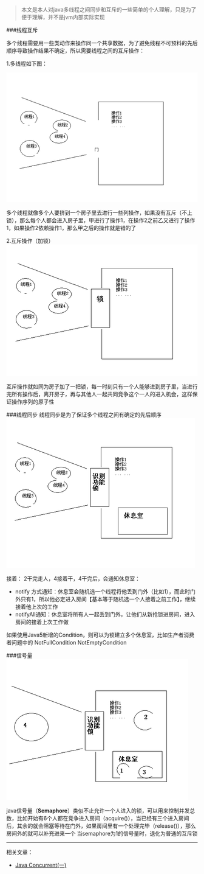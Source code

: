 <!--{layout:default title:Java线程同步互斥}-->
> 本文是本人对java多线程之间同步和互斥的一些简单的个人理解，只是为了便于理解，并不是jvm内部实际实现

###线程互斥

多个线程需要用一些类动作来操作同一个共享数据，为了避免线程不可预料的先后顺序导致操作结果不确定，所以需要线程之间的互斥操作：

1.多线程如下图：

![img](../../images/2015-07-01/1.png)

多个线程就像多个人要挤到一个房子里去进行一些列操作，如果没有互斥（不上锁），那么每个人都会进入房子里，甲进行了操作1，在操作2之前乙又进行了操作1，如果操作2依赖操作1，那么甲之后的操作就是错的了

2.互斥操作（加锁）
![img](../../images/2015-07-01/2.png)

互斥操作就如同为房子加了一把锁，每一时刻只有一个人能够进到房子里，当进行完所有操作后，离开房子，再与其他人一起共同竞争这个一人的进入机会，这样保证操作序列的原子性
 
###线程同步
线程同步是为了保证多个线程之间有确定的先后顺序
![img](../../images/2015-07-01/3.png)

接着：
2干完走人，4接着干，4干完后，会通知休息室：

* notify 方式通知：休息室会随机选一个线程将他丢到门外（比如1），而此时门外只有1，所以他必定进入房间【基本等于随机选一个人接着之前工作】，继续接着他上次的工作
* notifyAll通知：休息室将所有人一起丢到门外，让他们从新抢锁进房间，进入房间的接着上次工作做

如果使用Java5新增的Condition，则可以为锁建立多个休息室，比如生产者消费者问题中的 NotFullCondition  NotEmptyCondition

###信号量
![img](../../images/2015-07-01/4.png)

java信号量（**Semaphore**）类似不止允许一个人进入的锁，可以用来控制并发总数，比如开始有6个人都在竞争进入房间（acquire()），当已经有三个进入房间后，其余的就会阻塞等待在门外，如果房间里有一个处理完毕（release()），那么房间外的就可以补充进来一个
当semaphore为1的信号量时，退化为普通的互斥锁

---------

相关文章：

* [Java Concurrent(一)](../2015-10-27/java_concurrent01.html)



